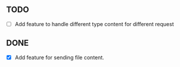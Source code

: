 ## TODO
- [ ] Add feature to handle different type content for different request


## DONE
- [x] Add feature for sending file content.

